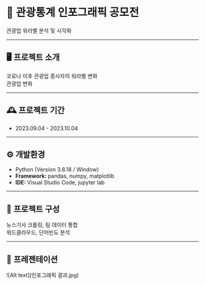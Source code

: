 # 🚩 관광통계 인포그래픽 공모전
관광업 워라벨 분석 및 시각화

----------------------------------------------------------
## 🖥️ 프로젝트 소개
코로나 이후 관광업 종사자의 워라벨 변화
<br>
관광업 변화

----------------------------------------------------------
## 🕰️ 프로젝트 기간
* 2023.09.04 - 2023.10.04

----------------------------------------------------------
## ⚙ 개발환경
- Python (Version 3.8.18 / Window)
- <strong>Framework: </strong> pandas, numpy, matplotlib
- <strong>IDE: </strong> Visual Studio Code, jupyter lab

----------------------------------------------------------
## 📍 프로젝트 구성
뉴스기사 크롤링, 팀 데이터 통합 <br>
워드클라우드, 단어빈도 분석

----------------------------------------------------------
## 📌 프레젠테이션
![Alt text](인포그래픽 결과.jpg)

